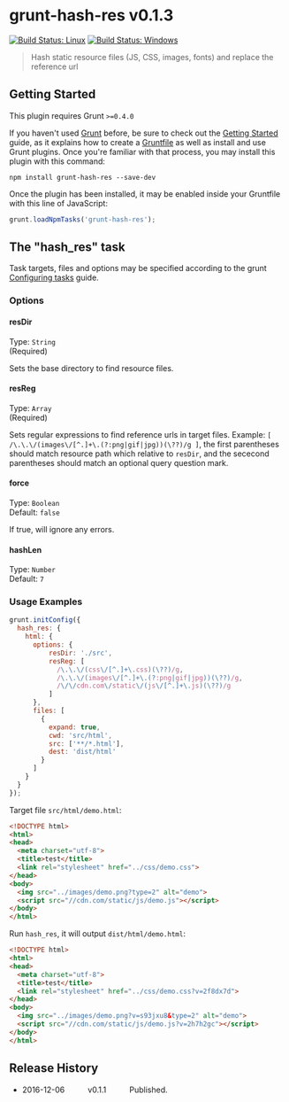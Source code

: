 # grunt-hash-res v0.1.3

[![Build Status: Linux](https://travis-ci.org/mutian/grunt-hash-res.svg?branch=master)](https://travis-ci.org/mutian/grunt-hash-res)
[![Build Status: Windows](https://ci.appveyor.com/api/projects/status/dcimk39rcyjtg8k8/branch/master?svg=true)](https://ci.appveyor.com/project/mutian/grunt-hash-res/branch/master)

> Hash static resource files (JS, CSS, images, fonts) and replace the reference url


## Getting Started
This plugin requires Grunt `>=0.4.0`

If you haven't used [Grunt](http://gruntjs.com/) before, be sure to check out the [Getting Started](http://gruntjs.com/getting-started) guide, as it explains how to create a [Gruntfile](http://gruntjs.com/sample-gruntfile) as well as install and use Grunt plugins. Once you're familiar with that process, you may install this plugin with this command:

```shell
npm install grunt-hash-res --save-dev
```

Once the plugin has been installed, it may be enabled inside your Gruntfile with this line of JavaScript:

```js
grunt.loadNpmTasks('grunt-hash-res');
```


## The "hash_res" task

Task targets, files and options may be specified according to the grunt [Configuring tasks](http://gruntjs.com/configuring-tasks) guide.


### Options

#### resDir
Type: `String`  
(Required)

Sets the base directory to find resource files.

#### resReg
Type: `Array`  
(Required)

Sets regular expressions to find reference urls in target files.
Example: `[ /\.\.\/(images\/[^.]+\.(?:png|gif|jpg))(\??)/g ]`, the first parentheses should match resource path which relative to `resDir`, and the sececond parentheses should match an optional query question mark.

#### force
Type: `Boolean`  
Default: `false`

If true, will ignore any errors.

#### hashLen
Type: `Number`  
Default: `7`


### Usage Examples

```js
grunt.initConfig({
  hash_res: {
    html: {
      options: {
          resDir: './src',
          resReg: [
            /\.\.\/(css\/[^.]+\.css)(\??)/g,
            /\.\.\/(images\/[^.]+\.(?:png|gif|jpg))(\??)/g,
            /\/\/cdn.com\/static\/(js\/[^.]+\.js)(\??)/g
          ]
      },
      files: [
        {
          expand: true,
          cwd: 'src/html',
          src: ['**/*.html'],
          dest: 'dist/html'
        }
      ]
    }
  }
});
```

Target file `src/html/demo.html`:
```html
<!DOCTYPE html>
<html>
<head>
  <meta charset="utf-8">
  <title>test</title>
  <link rel="stylesheet" href="../css/demo.css">
</head>
<body>
  <img src="../images/demo.png?type=2" alt="demo">
  <script src="//cdn.com/static/js/demo.js"></script>
</body>
</html>
```

Run `hash_res`, it will output `dist/html/demo.html`:
```html
<!DOCTYPE html>
<html>
<head>
  <meta charset="utf-8">
  <title>test</title>
  <link rel="stylesheet" href="../css/demo.css?v=2f8dx7d">
</head>
<body>
  <img src="../images/demo.png?v=s93jxu8&type=2" alt="demo">
  <script src="//cdn.com/static/js/demo.js?v=2h7h2gc"></script>
</body>
</html>
```


## Release History

 * 2016-12-06   v0.1.1   Published.
